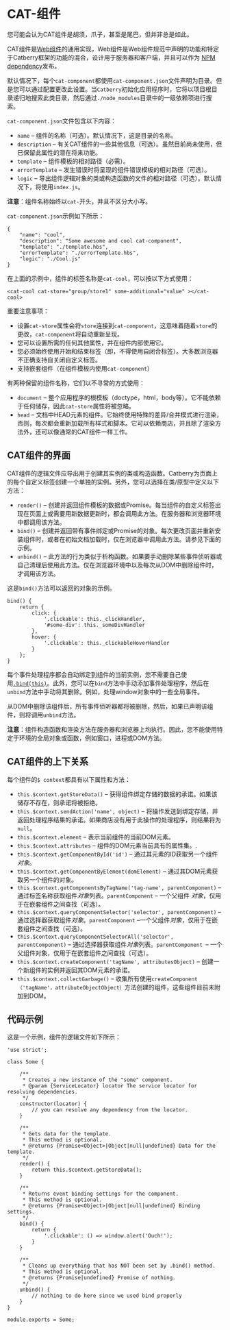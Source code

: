 # CAT-组件

您可能会认为CAT组件是胡须，爪子，甚至是尾巴，但并非总是如此。

CAT组件是[Web组件](http://webcomponents.org/)的通用实现，Web组件是Web组件规范中声明的功能和特定于Catberry框架的功能的混合，设计用于服务器和客户端，并且可以作为 [NPM dependency](https://docs.npmjs.com/files/package.json#dependencies)发布。

默认情况下，每个`cat-component`都使用`cat-component.json`文件声明为目录。但是您可以通过配置更改此设置。当`Catberry`初始化应用程序时，它将以项目根目录递归地搜索此类目录，然后通过`./node_modules`目录中的一级依赖项进行搜索。

`cat-component.json`文件包含以下内容：

+ `name`  – 组件的名称（可选）。默认情况下，这是目录的名称。
+ `description`  – 有关CAT组件的一些其他信息（可选）。虽然目前尚未使用，但已保留此属性的潜在将来功能。
+ `template`  – 组件模板的相对路径（必需）。
+ `errorTemplate`  – 发生错误时将呈现的组件错误模板的相对路径（可选）。
+ `logic` – 导出组件逻辑对象的类或构造函数的文件的相对路径（可选）。默认情况下，将使用`index.js`。

**注意**：组件名称始终以`cat-`开头，并且不区分大小写。

`cat-component.json`示例如下所示：

```
{
	"name": "cool",
	"description": "Some awesome and cool cat-component",
	"template": "./template.hbs",
	"errorTemplate": "./errorTemplate.hbs",
	"logic": "./Cool.js"
}
```

在上面的示例中，组件的标签名称是`cat-cool`，可以按以下方式使用：

```
<cat-cool cat-store="group/store1" some-additional="value" ></cat-cool>
```

重要注意事项：

+ 设置`cat-store`属性会将`store`连接到`cat-component`，这意味着随着`store`的更改，`cat-component`将自动重新呈现。
+ 您可以设置所需的任何其他属性，并在组件内部使用它。
+ 您必须始终使用开始和结束标签（即，不得使用自闭合标签）。大多数浏览器不正确支持自关闭自定义标签。
+ 支持嵌套组件（在组件模板内使用`cat-component`）

有两种保留的组件名称，它们以不寻常的方式使用：

+ `document`  – 整个应用程序的根模板（doctype，html，body等）。它不能依赖于任何储存，因此`cat-store`属性将被忽略。
+ `head` – 文档中HEAD元素的组件。它始终使用特殊的差异/合并模式进行渲染，否则，每次都会重新加载所有样式和脚本。它可以依赖商店，并且除了渲染方法外，还可以像通常的CAT组件一样工作。

## CAT组件的界面

CAT组件的逻辑文件应导出用于创建其实例的类或构造函数。Catberry为页面上的每个自定义标签创建一个单独的实例。另外，您可以选择在类/原型中定义以下方法：

+ `render()` – 创建并返回组件模板的数据或Promise。每当组件的自定义标签出现在页面上或需要用新数据更新时，都会调用此方法。在服务器和浏览器环境中都调用该方法。
+ `bind()`  – 创建并返回带有事件绑定或Promise的对象。每次更改页面并重新安装组件时，或者在初始文档加载时，仅在浏览器中调用此方法。请参见下面的示例。
+ `unbind()`  – 此方法的行为类似于析构函数。如果要手动删除某些事件侦听器或自己清理后使用此方法。仅在浏览器环境中以及每次从DOM中删除组件时，才调用该方法。

这是`bind()`方法可以返回的对象的示例。

```
bind() {
	return {
		click: {
			'.clickable': this._clickHandler,
			'#some-div': this._someDivHandler
		},
		hover: {
			'.clickable': this._clickableHoverHandler
		}
	};
}
```

每个事件处理程序都会自动绑定到组件的当前实例，您不需要自己使用[`.bind(this)`](https://developer.mozilla.org/en-US/docs/Web/JavaScript/Reference/Global_Objects/Function/bind)。此外，您可以在`bind`方法中手动添加事件处理程序，然后在`unbind`方法中手动将其删除。例如，处理window对象中的一些全局事件。

从DOM中删除该组件后，所有事件侦听器都将被删除，然后，如果已声明该组件，则将调用`unbind`方法。

**注意**：组件构造函数和渲染方法在服务器和浏览器上均执行。因此，您不能使用特定于环境的全局对象或函数，例如窗口，进程或DOM方法。

## CAT组件的上下关系

每个组件的`$ context`都具有以下属性和方法：

+ `this.$context.getStoreData()`  – 获得组件绑定存储的数据的承诺。如果该储存不存在，则承诺将被拒绝。
+ `this.$context.sendAction('name', object)` – 将操作发送到绑定存储，并返回处理程序结果的承诺。如果商店没有用于此操作的处理程序，则结果将为`null`。
+ `this.$context.element` – 表示当前组件的当前DOM元素。
+ `this.$context.attributes` – 组件的DOM元素当前具有的属性集。.
+ `this.$context.getComponentById('id')` – 通过其元素的ID获取另一个组件*对象*。
+ `this.$context.getComponentByElement(domElement)` – 通过其DOM元素获取另一个组件的对象。
+ `this.$context.getComponentsByTagName('tag-name', parentComponent)` – 通过标签名称获取组件*对象*列表。`parentComponent` – 一个父组件 *对象*，仅用于在嵌套组件之间查找（可选）。
+ `this.$context.queryComponentSelector('selector', parentComponent)` – 通过选择器获取组件*对象*。`parentComponent` –一个父组件*对象*，仅用于在嵌套组件之间查找（可选）。
+ `this.$context.queryComponentSelectorAll('selector', parentComponent)` – 通过选择器获取组件*对象*列表。`parentComponent `– 一个父组件对象，仅用于在嵌套组件之间查找（可选）。
+ `this.$context.createComponent('tagName', attributesObject)` – 创建一个新组件的实例并返回其DOM元素的承诺。
+ `this.$context.collectGarbage()` – 收集所有使用`createComponent（'tagName'，attributeObjectObject）`方法创建的组件，这些组件目前未附加到DOM。

## 代码示例

这是一个示例，组件的逻辑文件如下所示：

```
'use strict';

class Some {

	/**
	 * Creates a new instance of the "some" component.
	 * @param {ServiceLocator} locator The service locator for resolving dependencies.
	 */
	constructor(locator) {
		// you can resolve any dependency from the locator.
	}

	/**
	 * Gets data for the template.
	 * This method is optional.
	 * @returns {Promise<Object>|Object|null|undefined} Data for the template.
	 */
	render() {
		return this.$context.getStoreData();
	}

	/**
	 * Returns event binding settings for the component.
	 * This method is optional.
	 * @returns {Promise<Object>|Object|null|undefined} Binding settings.
	 */
	bind() {
		return {
			'.clickable': () => window.alert('Ouch!');
		}
	}

	/**
	 * Cleans up everything that has NOT been set by .bind() method.
	 * This method is optional.
	 * @returns {Promise|undefined} Promise of nothing.
	 */
	unbind() {
		// nothing to do here since we used bind properly
	}
}

module.exports = Some;
```








